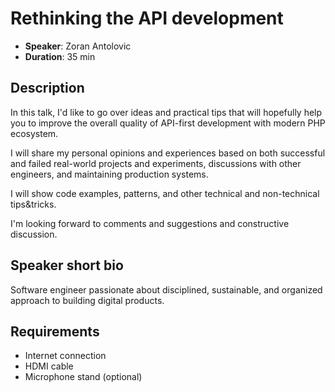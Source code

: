 # Rethinking the API development

- __Speaker__: Zoran Antolovic
- __Duration__: 35 min

## Description

In this talk, I'd like to go over ideas and practical tips that will hopefully help you to improve the overall quality of API-first development with modern PHP ecosystem.

I will share my personal opinions and experiences based on both successful and failed real-world projects and experiments, discussions with other engineers, and maintaining production systems.

I will show code examples, patterns, and other technical and non-technical tips&tricks.  

I'm looking forward to comments and suggestions and constructive discussion.


## Speaker short bio

Software engineer passionate about disciplined, sustainable, and organized approach to building digital products.

## Requirements
- Internet connection
- HDMI cable
- Microphone stand (optional)
